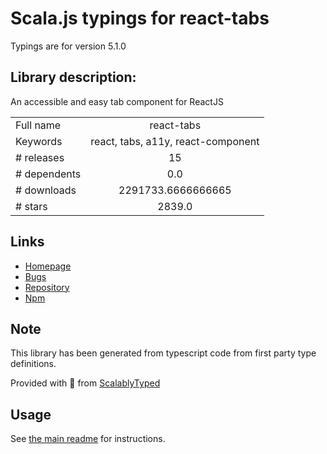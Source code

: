 
# Scala.js typings for react-tabs

Typings are for version 5.1.0

## Library description:
An accessible and easy tab component for ReactJS

|                    |                 |
| ------------------ | :-------------: |
| Full name          | react-tabs |
| Keywords           | react, tabs, a11y, react-component |
| # releases         | 15 |
| # dependents       | 0.0 |
| # downloads        | 2291733.6666666665 |
| # stars            | 2839.0 |

## Links
- [Homepage](https://github.com/reactjs/react-tabs)
- [Bugs](https://github.com/reactjs/react-tabs/issues)
- [Repository](https://github.com/reactjs/react-tabs)
- [Npm](https://www.npmjs.com/package/react-tabs)
    


## Note
This library has been generated from typescript code from first party type definitions.

Provided with :purple_heart: from [ScalablyTyped](https://github.com/oyvindberg/ScalablyTyped)

## Usage
See [the main readme](../../readme.md) for instructions.



